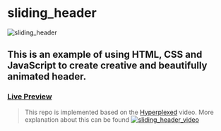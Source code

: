 # sliding_header
![sliding_header](https://user-images.githubusercontent.com/35072109/201710817-fe3cfbec-bcfc-4382-a792-6ac444da1253.png)

## This is an example of using HTML, CSS and JavaScript to create creative and beautifully animated header.

### [Live Preview](https://shrest4647.github.io/sliding_header)

> This repo is implemented based on the [Hyperplexed](https://www.youtube.com/c/Hyperplexed) video. 
> More explanation about this can be found [![sliding_header_video](https://user-images.githubusercontent.com/35072109/201710658-37d7d2cf-395d-450e-9e14-e49e22348ee9.png)](https://youtu.be/zGKNMm4L-r4)

